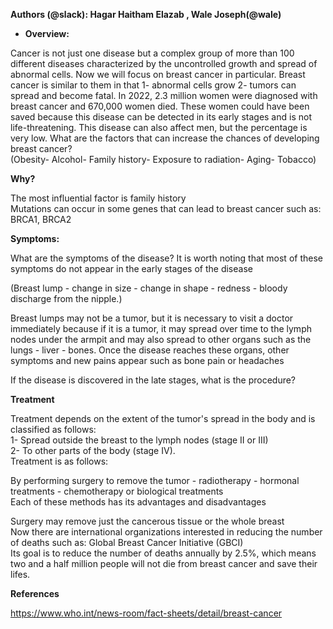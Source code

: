 **Authors (@slack): Hagar Haitham Elazab , Wale Joseph(@wale)**

- **Overview:**

Cancer is not just one disease but a complex group of more than 100 different diseases characterized by the uncontrolled growth and spread of abnormal cells. Now we will focus on breast cancer in particular. Breast cancer is similar to them in that 1- abnormal cells grow 2- tumors can spread and become fatal. In 2022, 2.3 million women were diagnosed with breast cancer and 670,000 women died. These women could have been saved because this disease can be detected in its early stages and is not life-threatening. This disease can also affect men, but the percentage is very low. What are the factors that can increase the chances of developing breast cancer?  
(Obesity- Alcohol- Family history- Exposure to radiation- Aging- Tobacco)

**Why?**

The most influential factor is family history  
Mutations can occur in some genes that can lead to breast cancer such as: BRCA1, BRCA2

**Symptoms:**

What are the symptoms of the disease? It is worth noting that most of these symptoms do not appear in the early stages of the disease

(Breast lump \- change in size \- change in shape \- redness \- bloody discharge from the nipple.)

Breast lumps may not be a tumor, but it is necessary to visit a doctor immediately because if it is a tumor, it may spread over time to the lymph nodes under the armpit and may also spread to other organs such as the lungs \- liver \- bones. Once the disease reaches these organs, other symptoms and new pains appear such as bone pain or headaches

If the disease is discovered in the late stages, what is the procedure?

**Treatment**

Treatment depends on the extent of the tumor's spread in the body and is classified as follows:  
1- Spread outside the breast to the lymph nodes (stage II or III)  
2- To other parts of the body (stage IV).  
Treatment is as follows:

By performing surgery to remove the tumor \- radiotherapy \- hormonal treatments \- chemotherapy or biological treatments  
Each of these methods has its advantages and disadvantages

Surgery may remove just the cancerous tissue or the whole breast  
Now there are international organizations interested in reducing the number of deaths such as: Global Breast Cancer Initiative (GBCI)  
Its goal is to reduce the number of deaths annually by 2.5%, which means two and a half million people will not die from breast cancer and save their lifes.

 **References**

https://www.who.int/news-room/fact-sheets/detail/breast-cancer